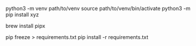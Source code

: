 python3 -m venv path/to/venv
source path/to/venv/bin/activate
python3 -m pip install xyz

brew install pipx

pip freeze > requirements.txt
pip install -r requirements.txt
